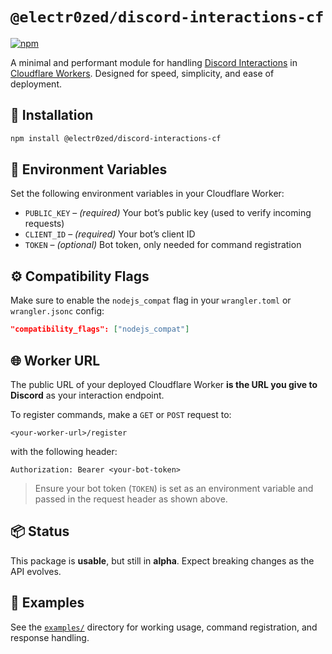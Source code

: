 
# `@electr0zed/discord-interactions-cf`

[![npm](https://img.shields.io/npm/v/@electr0zed/discord-interactions-cf)](https://www.npmjs.com/package/@electr0zed/discord-interactions-cf)

A minimal and performant module for handling [Discord Interactions](https://discord.com/developers/docs/interactions/receiving-and-responding) in [Cloudflare Workers](https://developers.cloudflare.com/workers/). Designed for speed, simplicity, and ease of deployment.

## 🚀 Installation

```bash
npm install @electr0zed/discord-interactions-cf
```

## 🔧 Environment Variables

Set the following environment variables in your Cloudflare Worker:

* `PUBLIC_KEY` – *(required)* Your bot’s public key (used to verify incoming requests)
* `CLIENT_ID` – *(required)* Your bot’s client ID
* `TOKEN` – *(optional)* Bot token, only needed for command registration

## ⚙️ Compatibility Flags

Make sure to enable the `nodejs_compat` flag in your `wrangler.toml` or `wrangler.jsonc` config:

```json
"compatibility_flags": ["nodejs_compat"]
```

## 🌐 Worker URL

The public URL of your deployed Cloudflare Worker **is the URL you give to Discord** as your interaction endpoint.

To register commands, make a `GET` or `POST` request to:

```
<your-worker-url>/register
```

with the following header:

```
Authorization: Bearer <your-bot-token>
```

> Ensure your bot token (`TOKEN`) is set as an environment variable and passed in the request header as shown above.

## 📦 Status

This package is **usable**, but still in **alpha**. Expect breaking changes as the API evolves.

## 📁 Examples

See the [`examples/`](./examples) directory for working usage, command registration, and response handling.
